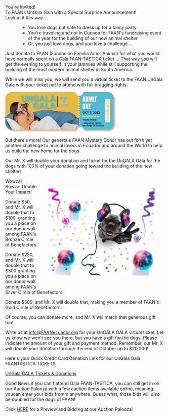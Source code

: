<div class='text-h2'>You're Invited!</div>
<div class='text-h4 my-4'>To FAANs UnGala Gala with a Special Surprise Announcement!
</div>

<div class="text-h6 mt-4">Look at it this way ...</div>

  - You love dogs but hate to dress up for a fancy party
  - You're traveling and not in Cuenca for FAAN's fundraising event of the year for the building of our new animal shelter
  - Or, you just love dogs, and you love a challenge ...

<div class="mt-4">
Just donate to FAAN (Fundación Familia Amor Animal) for what you would have normally spent on a Gala FAAN-TASTICA ticket ... That way you will get the evening to yourself in your jammies while still supporting the building of the most modern animal shelter in South America.
</div>


While we will miss you, we will send you a virtual ticket to the FAAN UnGala Gala with your ticket _not_ to attend with full bragging rights.

<div class="d-flex justify-center mb-8">
  <img src="/images/ungala/ticket-en.png"  />
</div>

But there's more! Our generous FAAN Mystery Donor has put forth yet another challenge to animal lovers in Ecuador and around the World to help us build the new home for the dogs.

Our Mr. X will double your donation and ticket for the UnGALA Gala for the dogs with 100% of your donation going toward the building of the new shelter!

<img src="/images/ungala/wowza.jpeg" class="wowza-image" />

<div class='text-h4 mb-2'>Wowza! Bowza! Double Your Impact!</div>

Donate $50, and Mr. X will double that to $100, granting you a place on our donor wall among FAAN's Bronze Circle of Benefactors.

Donate $250, and Mr. X will double that to $500 granting you a place on our donor wall among FAAN's Silver Circle of Benefactors.

Donate $500, and Mr. X will double that, making you a member of FAAN's Gold Circle of Benefactors.

Of course, you can donate more, and Mr. X will match that generous gift too!

Write us at <a href="mailto:info@FAANecuador.org">info@FAANecuador.org</a> for your UnGALA GALA virtual ticket. Let us know we won't see you there, but you have a gift for the dogs. Please indicate the amount of your gift and payment method. Remember, our Mr. X will double your donation through the end of October up to $20,000!

<div class='text-h6'>Here's your Quick Credit Card Donation Link for our UnGala Gala FAANTASTICA TICKETS</div>

<a href="https://amicicannis1.ddock.gives/?givingPageId=e2d53e73-039f-4b81-acf7-5632a0c753e4">UnGala GALA Tickets & Donations</a>

Good News if you can't attend Gala FAAN-TASTICA, you can still get in on our Auction Palooza with a few auction items available online, meaning youcan enter your bids fromm anywhere. Guess what, those bids will _also_ be doubled for the dogs of FAAN!

<div class='text-h6'>Click <a href="/auction-preview">HERE</a> for a Preview and Bidding at our Auction Palooza!</div>

<style>
  ul li{
    margin-left: 3rem;
  }

  .wowza-image {
    float: right;
    width: 35vw;
    margin: 2rem;
  }

  @media only screen and (max-width: 600px) {
    .wowza-image {
      width: 75vw;
    }
  }

</style>
